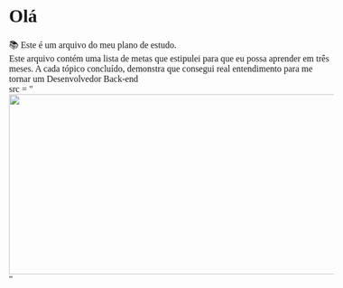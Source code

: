 # Olá

:books: Este é um arquivo do meu plano de estudo.

Este arquivo contém uma lista de metas que estipulei para que eu possa aprender em três meses. A cada tópico concluído, demonstra que consegui real entendimento para me tornar um Desenvolvedor Back-end

src = "<html><head><meta http-equiv="Content-Type" content="text/html; charset=utf-8" /><meta http-equiv="Content-Style-Type" content="text/css" /><meta name="generator" content="Aspose.Words for .NET 23.5.0" /><title></title><style type="text/css">body { font-family:'Times New Roman'; font-size:12pt }p { margin:0pt }</style></head><body><div><p><img src="images/Aspose.Words.d20bcebf-570c-428d-bcca-6540488e2f2d.001.jpeg" width="624" height="319" alt="" style="-aw-left-pos:0pt; -aw-rel-hpos:column; -aw-rel-vpos:paragraph; -aw-top-pos:0pt; -aw-wrap-type:inline" /></p></div></body></html>" 